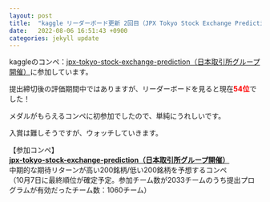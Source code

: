 ```yaml
---
layout: post
title:  "kaggle リーダーボード更新 2回目（JPX Tokyo Stock Exchange Prediction）"
date:   2022-08-06 16:51:43 +0900
categories: jekyll update
---
```


kaggleのコンペ：<a href="https://www.kaggle.com/competitions/jpx-tokyo-stock-exchange-prediction" target="_blank">jpx-tokyo-stock-exchange-prediction（日本取引所グループ開催）</a>に参加しています。

提出締切後の評価期間中ではありますが、リーダーボードを見ると現在<span style="color: red; ">**54位**</span>でした！

メダルがもらえるコンペに初参加でしたので、単純にうれしいです。

入賞は難しそうですが、ウォッチしていきます。 

【参加コンペ】  
**<a href="https://www.kaggle.com/competitions/jpx-tokyo-stock-exchange-prediction" target="_blank">jpx-tokyo-stock-exchange-prediction（日本取引所グループ開催）</a>**  
中期的な期待リターンが高い200銘柄/低い200銘柄を予想するコンペ  
（10月7日に最終順位が確定予定。参加チーム数が2033チームのうち提出プログラムが有効だったチーム数：1060チーム）

